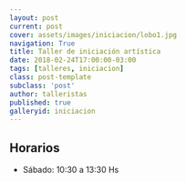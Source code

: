 ```yaml
---
layout: post
current: post
cover: assets/images/iniciacion/lobo1.jpg
navigation: True
title: Taller de iniciación artística
date: 2018-02-24T17:00:00-03:00
tags: [talleres, iniciacion]
class: post-template
subclass: 'post'
author: talleristas
published: true
galleryid: iniciacion
---
```

## Horarios

- Sábado: 10:30 a 13:30 Hs
